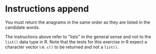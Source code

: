 # Instructions append

You must return the anagrams in the same order as they are listed in the candidate words.

The instructions above refer to "lists" in the general sense and not to the `list()` data type in R.
Note that the tests for this exercise in R expect a character vector i.e. `c()` to be returned and not a `list()`.
